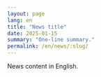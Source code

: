 ```yaml
---
layout: page
lang: en
title: "News title"
date: 2025-01-15
summary: "One-line summary."
permalink: /en/news/:slug/
---
```

News content in English.
